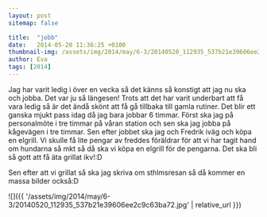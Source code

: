 ```yaml
---
layout: post
sitemap: false

title:  "jobb"
date:   2014-05-20 11:36:25 +0100
thumbnail-img: /assets/img/2014/may/6-3/20140520_112935_537b21e39606ee2c9c63ba72.jpg
author: Eva
tags: [2014]
---
```


Jag har varit ledig i över en vecka så det känns så konstigt att jag nu ska och jobba. Det var ju så längesen! Trots att det har varit underbart att få vara ledig så är det ändå skönt att få gå tillbaka till gamla rutiner. Det blir ett ganska mjukt pass idag då jag bara jobbar 6 timmar. Först ska jag på personalmöte i tre timmar på våran station och sen ska jag jobba på kågevägen i tre timmar. Sen efter jobbet ska jag och Fredrik iväg och köpa en elgrill. Vi skulle få lite pengar av freddes föräldrar för att vi har tagit hand om hundarna så mkt så då ska vi köpa en elgrill för de pengarna. Det ska bli så gott att få äta grillat ikv!:D

Sen efter att vi grillat så ska jag skriva om sthlmsresan så då kommer en massa bilder också:D

![]({{ '/assets/img/2014/may/6-3/20140520_112935_537b21e39606ee2c9c63ba72.jpg'  | relative_url }})

